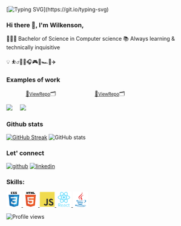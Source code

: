 
[![Typing SVG](https://readme-typing-svg.herokuapp.com?size=25&color=F746A1&lines=Software+engineer👨🏾‍💻;)](https://git.io/typing-svg) 
### Hi there 👋, I'm Wilkenson,
👨🏾‍💻 Bachelor of Science in Computer science
📚 Always learning & technically inquisitive

💡 ⛹️‍♂️🧘‍♂️🎧🎮🎳🏎🦯✈️

####   
 
 ### Examples of work
  &nbsp; &nbsp;&nbsp;&nbsp;&nbsp;&nbsp; &nbsp;&nbsp;&nbsp;&nbsp;
 <a href="https://github.com/wilkensoncode/commerce">👾<small>ViewRepo</small></a>🗂
 &nbsp; &nbsp;&nbsp;&nbsp;&nbsp;&nbsp; &nbsp;&nbsp;&nbsp;&nbsp;&nbsp;
 &nbsp;&nbsp;&nbsp;&nbsp;&nbsp; &nbsp;&nbsp;&nbsp;&nbsp;
 <a href="https://github.com/wilkensoncode/portfolio">👾<small>ViewRepo</small></a>🗂
 
<p float="left">
 <img src="ezgif.com-gif-maker.gif" width="200"/>&nbsp; &nbsp;&nbsp;
 <img href="https://wilkensoncode.github.io/portfolio/" src="portfolio.png" width="200"/> 
</p> 
  
  
### Github stats

  [![GitHub Streak](http://github-readme-streak-stats.herokuapp.com?user=wilkensoncode&theme=radical&hide_border=true&date_format=M%20j%5B%2C%20Y%5D)](https://git.io/streak-stats) ![GitHub stats](https://github-readme-stats.vercel.app/api?username=wilkensoncode&show_icons=true&count_private=true&theme=react) 
  

### Let' connect

[<img src='https://cdn.jsdelivr.net/npm/simple-icons@3.0.1/icons/github.svg' alt='github' height='40'>](https://github.com/wilkensoncode) [<img src='https://www.svgrepo.com/show/138936/linkedin.svg' alt='linkedin' target='_blank' height='40'>](https://www.linkedin.com/in/wilkenson-hilarion/)

### Skills:

<a href="https://www.w3schools.com/css/" target="_blank" rel="noreferrer"><img src="https://raw.githubusercontent.com/devicons/devicon/master/icons/css3/css3-original-wordmark.svg" alt="css3" width="40" height="40"/>
</a> 
<a href="https://www.w3.org/html/" target="_blank" rel="noreferrer"> <img src="https://raw.githubusercontent.com/devicons/devicon/master/icons/html5/html5-original-wordmark.svg" alt="html5" width="40" height="40"/>
</a>
<a href="https://developer.mozilla.org/en-US/docs/Web/JavaScript" target="_blank" rel="noreferrer"> <img src="https://raw.githubusercontent.com/devicons/devicon/master/icons/javascript/javascript-original.svg" alt="javascript" width="40" height="40"/>
</a> 
<a href="https://reactjs.org/" target="_blank" rel="noreferrer"> <img src="https://raw.githubusercontent.com/devicons/devicon/master/icons/react/react-original-wordmark.svg" alt="react" width="40" height="40"/>
 <a href="https://www.java.com" target="_blank" rel="noreferrer"> <img src="https://raw.githubusercontent.com/devicons/devicon/master/icons/java/java-original.svg" alt="java" width="40" height="40"/>
</a> 
</a>  
 
 ![Profile views](https://gpvc.arturio.dev/wilkensoncode) 
 
 
